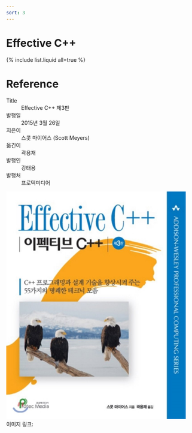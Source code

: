 ```yaml
---
sort: 3
---
```


# Effective C++

{% include list.liquid all=true %}

# Reference

<dl>
    <dt>Title</dt> <dd>Effective C++ 제3판</dd>
    <dt>발행일</dt> <dd>2015년 3월 26일</dd>
    <dt>지은이</dt> <dd>스콧 마이어스 (Scott Meyers)</dd>
    <dt>옮긴이</dt> <dd>곽용재</dd>
    <dt>발행인</dt> <dd>강태용</dd>
    <dt>발행처</dt> <dd>프로텍미디어</dd>
</dl>

<img src="2020-12-31-10-53-40.png" width="480"/>
<br>
이미지 링크: <https://image.yes24.com/goods/17525589/800x0>
